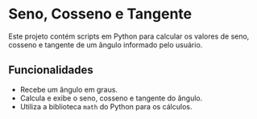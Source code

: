 # Seno, Cosseno e Tangente

Este projeto contém scripts em Python para calcular os valores de seno, cosseno e tangente de um ângulo informado pelo usuário.

## Funcionalidades

- Recebe um ângulo em graus.
- Calcula e exibe o seno, cosseno e tangente do ângulo.
- Utiliza a biblioteca `math` do Python para os cálculos.


